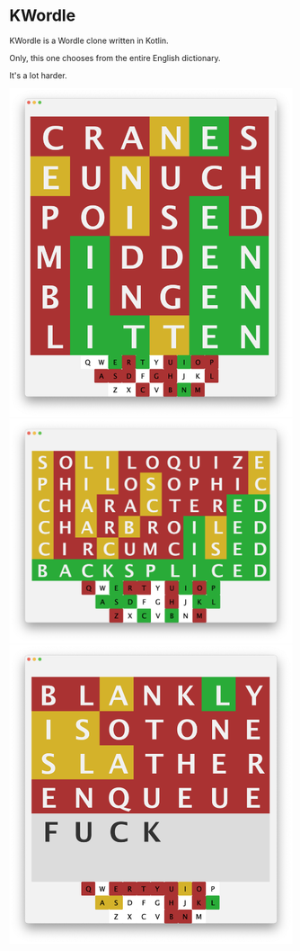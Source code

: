 # KWordle

KWordle is a Wordle clone written in Kotlin.

Only, this one chooses from the entire English dictionary.

It's a lot harder.

![Screenshot 1](./src/main/resources/screenshots/failure.png)
![Screenshot 2](./src/main/resources/screenshots/backspliced.png)
![Screenshot 3](./src/main/resources/screenshots/fuck.png)

